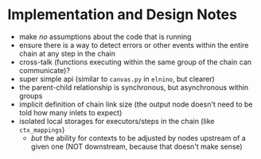 # Implementation and Design Notes

- make _no_ assumptions about the code that is running
- ensure there is a way to detect errors or other events within the entire chain at any step in the chain
- cross-talk (functions executing within the same group of the chain can communicate)?
- super simple api (similar to `canvas.py` in `elnino`, but clearer)
- the parent-child relationship is synchronous, but asynchronous within groups
- implicit definition of chain link size (the output node doesn't need to be told how many inlets to expect)
- isolated local storages for executors/steps in the chain (like `ctx_mappings`)
  - _but_ the ability for contexts to be adjusted by nodes upstream of a given one (NOT downstream, because that doesn't make sense)
